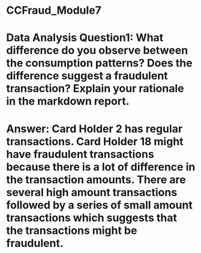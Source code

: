 # CCFraud_Module7

# Data Analysis Question1: What difference do you observe between the consumption patterns? Does the difference suggest a fraudulent transaction? Explain your rationale in the markdown report.
# Answer: Card Holder 2 has regular transactions. Card Holder 18 might have fraudulent transactions because there is a lot of difference in the transaction amounts. There are several high amount transactions followed by a series of small amount transactions which suggests that the transactions might be fraudulent.  
